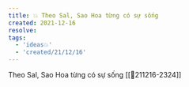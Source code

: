 ```yaml
---
title: 💥 Theo Sal, Sao Hoa từng có sự sống
created: 2021-12-16
resolve: 
tags:
  - 'ideas💥'
  - 'created/21/12/16'
---
```


Theo Sal, Sao Hoa từng có sự sống [[💬211216-2324]]
